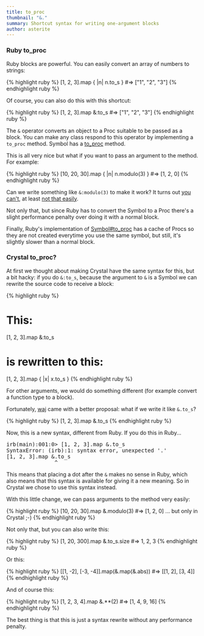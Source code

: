 ```yaml
---
title: to_proc
thumbnail: "&."
summary: Shortcut syntax for writing one-argument blocks
author: asterite
---
```


### Ruby to_proc

Ruby blocks are powerful. You can easily convert an array of numbers to strings:

{% highlight ruby %}
[1, 2, 3].map { |n| n.to_s } #=> ["1", "2", "3"]
{% endhighlight ruby %}

Of course, you can also do this with this shortcut:

{% highlight ruby %}
[1, 2, 3].map &:to_s #=> ["1", "2", "3"]
{% endhighlight ruby %}

The `&` operator converts an object to a Proc suitable to be
passed as a block. You can make any class respond to this operator by implementing
a `to_proc` method. Symbol has a [to_proc](http://ruby-doc.org/core-2.0.0/Symbol.html#method-i-to_proc)
method.

This is all very nice but what if you want to pass an argument to the method. For example:

{% highlight ruby %}
[10, 20, 30].map { |n| n.modulo(3) } #=> [1, 2, 0]
{% endhighlight ruby %}

Can we write something like `&:modulo(3)` to make it work? It turns out
[you can't](http://stackoverflow.com/questions/9932678/how-do-you-pass-an-argument-to-ruby-array-map-short-cut), at least
[not that easily](http://iain.nl/going-crazy-with-to_proc).

Not only that, but since Ruby has to convert the Symbol to a Proc there's a slight performance
penalty over doing it with a normal block.

Finally, Ruby's implementation of [Symbol#to_proc](http://ruby-doc.org/core-2.0.0/Symbol.html#method-i-to_proc)
has a cache of Procs so they are not created everytime you use the same symbol, but still, it's slightly
slower than a normal block.

### Crystal to_proc?

At first we thought about making Crystal have the same syntax for this, but a bit hacky: if you
do `&:to_s`, because the argument to `&` is a Symbol we can rewrite the source code to receive a block:

{% highlight ruby %}
# This:
[1, 2, 3].map &:to_s

# is rewritten to this:
[1, 2, 3].map { |x| x.to_s }
{% endhighlight ruby %}

For other arguments, we would do something different (for example convert a function type to a block).

Fortunately, [waj](https://github.com/waj) came with a better proposal: what if we write it like
`&.to_s`?

{% highlight ruby %}
[1, 2, 3].map &.to_s
{% endhighlight ruby %}

Now, this is a new syntax, different from Ruby. If you do this in Ruby...

<pre class="code">
irb(main):001:0> [1, 2, 3].map &.to_s
SyntaxError: (irb):1: syntax error, unexpected '.'
[1, 2, 3].map &.to_s
               ^
</pre>

This means that placing a dot after the `&` makes no sense in Ruby, which also means that this syntax
is available for giving it a new meaning. So in Crystal we chose to use this syntax instead.

With this little change, we can pass arguments to the method very easily:

{% highlight ruby %}
[10, 20, 30].map &.modulo(3) #=> [1, 2, 0] ... but only in Crystal ;-)
{% endhighlight ruby %}

Not only that, but you can also write this:

{% highlight ruby %}
[1, 20, 300].map &.to_s.size #=> 1, 2, 3
{% endhighlight ruby %}

Or this:

{% highlight ruby %}
[[1, -2], [-3, -4]].map(&.map(&.abs)) #=> [[1, 2], [3, 4]]
{% endhighlight ruby %}

And of course this:

{% highlight ruby %}
[1, 2, 3, 4].map &.**(2) #=> [1, 4, 9, 16]
{% endhighlight ruby %}

The best thing is that this is just a syntax rewrite without any performance penalty.
